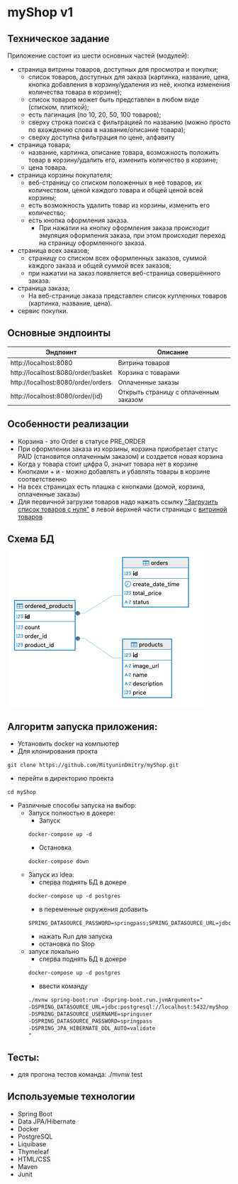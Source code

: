 # myShop v1
## Техническое задание 
Приложение состоит из шести основных частей (модулей):
- страница витрины товаров, доступных для просмотра и покупки;
    - список товаров, доступных для заказа (картинка, название, цена, кнопка добавления в корзину/удаления из неё, кнопка изменения количества товара в корзине);
    - список товаров может быть представлен в любом виде (списком, плиткой);
    - есть пагинация (по 10, 20, 50, 100 товаров);
    - сверху строка поиска с фильтрацией по названию (можно просто по вхождению слова в название/описание товара);
    - сверху доступна фильтрация по цене, алфавиту
- страница товара;
    - название, картинка, описание товара, возможность положить товар в корзину/удалить его, изменить количество в корзине;
    - цена товара.
- страница корзины покупателя;
    - веб-страницу со списком положенных в неё товаров, их количеством, ценой каждого товара и общей ценой всей корзины;
    - есть возможность удалить товар из корзины, изменить его количество;
    - есть кнопка оформления заказа.
        - При нажатии на кнопку оформления заказа происходит эмуляция оформления заказа, при этом происходит переход на страницу оформленного заказа.
- страница всех заказов;
    - страницу со списком всех оформленных заказов, суммой каждого заказа и общей суммой всех заказов;
    - при нажатии на заказ появляется веб-страница совершённого заказа.
- страница заказа;
    - На веб-странице заказа представлен список купленных товаров (картинка, название, цена).
- сервис покупки.

## Основные эндпоинты 
| Эндпоинт                           | Описание                              | 
|------------------------------------|---------------------------------------|
| http://localhost:8080              | Витрина товаров                       | 
| http://localhost:8080/order/basket | Корзина с товарами                    | 
| http://localhost:8080/order/orders | Оплаченные заказы                     |
| http://localhost:8080/order/{id}   | Открыть страницу с оплаченным заказом |


## Особенности реализации 
- Корзина - это Order в статусе PRE_ORDER
- При оформлении заказа из корзины, корзина приобретает статус PAID (становится оплаченным заказом) и создается новая корзина
- Когда у товара стоит цифра 0, значит товара нет в корзине
- Кнопками + и - можно добавлять и убавлять товары в корзине соответственно
- На всех страницах есть плашка с кнопками (домой, корзина, оплаченные заказы)
- Для первичной загрузки товаров надо нажать ссылку ["Загрузить список товаров с нуля"](http://localhost:8080/createTestProducts) в левой верхней части страницы с [витриной товаров](http://localhost:8080)

## Схема БД 
![Схема БД](./images/bd_schema.png)

## Алгоритм запуска приложения:
- Установить docker на компьютер
- Для клонирования прокта 
```
git clone https://github.com/MityuninDmitry/myShop.git
```
- перейти в директорию проекта
```
cd myShop
```
- Различные способы запуска на выбор:
  - Запуск полностью в докере:
    - Запуск 
    ```
    docker-compose up -d
    ```
    - Остановка 
    ```
    docker-compose down
    ```
  - Запуск из idea:
    - сперва поднять БД в докере
    ``` 
    docker-compose up -d postgres 
    ``` 
    - в переменные окружения добавить 
    ```
    SPRING_DATASOURCE_PASSWORD=springpass;SPRING_DATASOURCE_URL=jdbc:postgresql://localhost:5432/myShop;SPRING_DATASOURCE_USERNAME=springuser;SPRING_JPA_HIBERNATE_DDL_AUTO=validate
    ```
    - нажать Run для запуска
    - остановка по Stop
  - запуск локально
    - сперва поднять БД в докере 
    ```
    docker-compose up -d postgres
    ```
    - ввести команду 
    ```
    ./mvnw spring-boot:run -Dspring-boot.run.jvmArguments="
    -DSPRING_DATASOURCE_URL=jdbc:postgresql://localhost:5432/myShop
    -DSPRING_DATASOURCE_USERNAME=springuser
    -DSPRING_DATASOURCE_PASSWORD=springpass
    -DSPRING_JPA_HIBERNATE_DDL_AUTO=validate
    "
    ```

## Тесты:
- для прогона тестов команда: ./mvnw test 

## Используемые технологии

- Spring Boot 
- Data JPA/Hibernate
- Docker
- PostgreSQL
- Liquibase
- Thymeleaf
- HTML/CSS
- Maven
- Junit